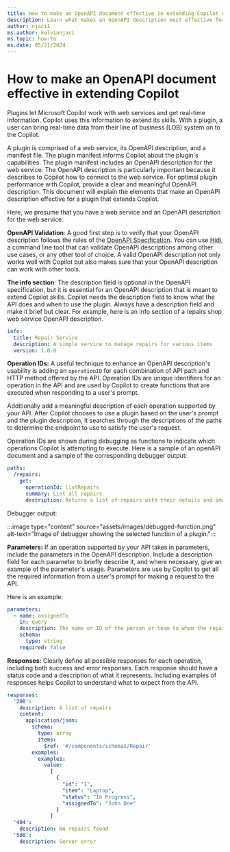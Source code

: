 ```yaml
---
title: How to make an OpenAPI document effective in extending Copilot capabilities.
description: Learn what makes an OpenAPI description most effective for extending Copilot skills
author: njaci1
ms.author: kelvinnjaci
ms.topic: how-to
ms.date: 05/21/2024
---
```


# How to make an OpenAPI document effective in extending Copilot

Plugins let Microsoft Copilot work with web services and get real-time information. Copilot uses this information to extend its skills. With a plugin, a user can bring real-time data from their line of business (LOB) system on to the Copilot.

A plugin is comprised of a web service, its OpenAPI description, and a manifest file. The plugin manifest informs Copilot about the plugin's capabilities. The plugin manifest includes an OpenAPI description for the web service. The OpenAPI description is particularly important because it describes to Copilot how to connect to the web service. For optimal plugin performance with Copilot, provide a clear and meaningful OpenAPI description. This document will explain the elements that make an OpenAPI description effective for a plugin that extends Copilot.

Here, we presume that you have a web service and an OpenAPI description for the web service.

**OpenAPI Validation**: A good first step is to verify that your OpenAPI description follows the rules of the [OpenAPI Specification](https://swagger.io/resources/open-api/). You can use [Hidi](https://github.com/microsoft/OpenAPI.NET/blob/vnext/src/Microsoft.OpenApi.Hidi/readme.md), a command line tool that can validate OpenAPI descriptions among other use cases, or any other tool of choice. A valid OpenAPI description not only works well with Copilot but also makes sure that your OpenAPI description can work with other tools.

**The info section**: The description field is optional in the OpenAPI specification, but it is essential for an OpenAPI description that is meant to extend Copilot skills. Copilot needs the description field to know what the API does and when to use the plugin. Always have a description field and make it brief but clear. For example, here is an info section of a repairs shop web service OpenAPI description.

```yaml
info:
  title: Repair Service
  description: A simple service to manage repairs for various items
  version: 1.0.0
```

**Operation IDs:** A useful technique to enhance an OpenAPI description's usability is adding an `operationID` for each combination of API path and HTTP method offered by the API. Operation IDs are unique identifiers for an operation in the API and are used by Copilot to create functions that are executed when responding to a user's prompt.

Additionally add a meaningful description of each operation supported by your API. After Copilot chooses to use a plugin based on the user's prompt and the plugin description, it searches through the descriptions of the paths to determine the endpoint to use to satisfy the user's request.

Operation IDs are shown during debugging as functions to indicate which operations Copilot is attempting to execute. Here is a sample of an openAPI document and a sample of the corresponding debugger output:

```yaml
paths:
  /repairs:
    get:
      operationId: listRepairs
      summary: List all repairs
      description: Returns a list of repairs with their details and images
```

Debugger output:

:::image type="content" source="assets/images/debugged-function.png" alt-text="Image of debugger showing the selected function of a plugin.":::

**Parameters:** If an operation supported by your API takes in parameters, include the parameters in the OpenAPI description. Include a description field for each parameter to briefly describe it, and where necessary, give an example of the parameter's usage. Parameters are use by Copilot to get all the required information from a user's prompt for making a request to the API.

Here is an example:

```yaml
parameters:
  - name: assignedTo
    in: query
    description: The name or ID of the person or team to whom the repair is assigned.
    schema:
      type: string
    required: false
```

**Responses:** Clearly define all possible responses for each operation, including both success and error responses. Each response should have a status code and a description of what it represents. Including examples of responses helps Copilot to understand what to expect from the API.

```yaml
responses:
  '200':
    description: A list of repairs
    content:
      application/json:
        schema:
          type: array
          items:
            $ref: '#/components/schemas/Repair'
        examples:
          example1:
            value:
              [
                {
                  "id": "1",
                  "item": "Laptop",
                  "status": "In Progress",
                  "assignedTo": "John Doe"
                }
              ]
  '404':
    description: No repairs found
  '500':
    description: Server error
```
